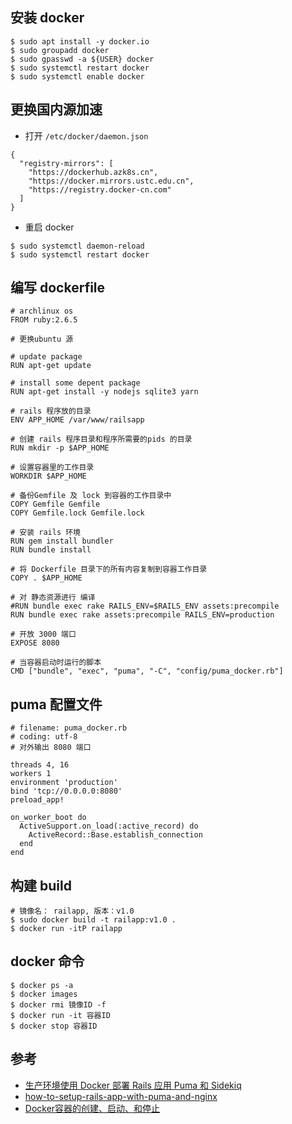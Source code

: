 ## 安装 docker 
```
$ sudo apt install -y docker.io
$ sudo groupadd docker
$ sudo gpasswd -a ${USER} docker
$ sudo systemctl restart docker
$ sudo systemctl enable docker
```
## 更换国内源加速
- 打开 `/etc/docker/daemon.json`
```
{
  "registry-mirrors": [
    "https://dockerhub.azk8s.cn",
    "https://docker.mirrors.ustc.edu.cn",
    "https://registry.docker-cn.com"
  ]
}
```
- 重启 docker 
```
$ sudo systemctl daemon-reload
$ sudo systemctl restart docker
```
## 编写 dockerfile 
```
# archlinux os
FROM ruby:2.6.5

# 更换ubuntu 源

# update package
RUN apt-get update

# install some depent package
RUN apt-get install -y nodejs sqlite3 yarn

# rails 程序放的目录 
ENV APP_HOME /var/www/railsapp

# 创建 rails 程序目录和程序所需要的pids 的目录
RUN mkdir -p $APP_HOME

# 设置容器里的工作目录
WORKDIR $APP_HOME

# 备份Gemfile 及 lock 到容器的工作目录中
COPY Gemfile Gemfile
COPY Gemfile.lock Gemfile.lock

# 安装 rails 环境
RUN gem install bundler 
RUN bundle install 

# 将 Dockerfile 目录下的所有内容复制到容器工作目录
COPY . $APP_HOME

# 对 静态资源进行 编译
#RUN bundle exec rake RAILS_ENV=$RAILS_ENV assets:precompile
RUN bundle exec rake assets:precompile RAILS_ENV=production

# 开放 3000 端口
EXPOSE 8080 

# 当容器启动时运行的脚本 
CMD ["bundle", "exec", "puma", "-C", "config/puma_docker.rb"]
```

## puma 配置文件
```
# filename: puma_docker.rb
# coding: utf-8
# 对外输出 8080 端口

threads 4, 16
workers 1
environment 'production'
bind 'tcp://0.0.0.0:8080'
preload_app!

on_worker_boot do
  ActiveSupport.on_load(:active_record) do
    ActiveRecord::Base.establish_connection
  end
end
```

## 构建 build 
```
# 镜像名： railapp, 版本：v1.0
$ sudo docker build -t railapp:v1.0 .
$ docker run -itP railapp
```
## docker 命令
```
$ docker ps -a 
$ docker images  
$ docker rmi 镜像ID -f
$ docker run -it 容器ID
$ docker stop 容器ID
```
## 参考
- [生产环境使用 Docker 部署 Rails 应用 Puma 和 Sidekiq](https://ruby-china.org/topics/30098)
- [how-to-setup-rails-app-with-puma-and-nginx](http://ruby-journal.com/how-to-setup-rails-app-with-puma-and-nginx/)
- [Docker容器的创建、启动、和停止](https://www.cnblogs.com/linjiqin/p/8608975.html)
